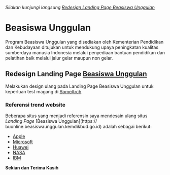 *Silakan kunjungi langsung [Redesign Landing Page Beasiswa Unggulan](https://tri-waliangga.github.io/buonline)*

# Beasiswa Unggulan
Program Beasiswa Unggulan yang disediakan oleh Kementerian Pendidikan dan Kebudayaan ditujukan untuk mendukung upaya peningkatan kualitas sumberdaya manusia Indonesia melalui penyediaan bantuan pendidikan dan pelatihan baik melalui jalur gelar maupun non gelar.

## Redesign Landing Page [Beasiswa Unggulan](https://buonline.beasiswaunggulan.kemdikbud.go.id)
Melakukan design ulang pada Landing Page Beasiswa Unggulan untuk keperluan test magang di [SomeArch](https://somearch.co.id)

### Referensi trend website
Beberapa situs yang menjadi referensin saya mendesain ulang situs *Landing Page* [Beasiswa Unggulan](https://
buonline.beasiswaunggulan.kemdikbud.go.id) adalah sebagai berikut:
* [Apple](https://www.apple.com/id/)
* [Microsoft](https://www.microsoft.com/id-id/)
* [Huawei](https://www.huawei.com/en/)
* [NASA](https://www.nasa.gov)
* [IBM](https://www.ibm.com/id-en)

**Sekian dan Terima Kasih**